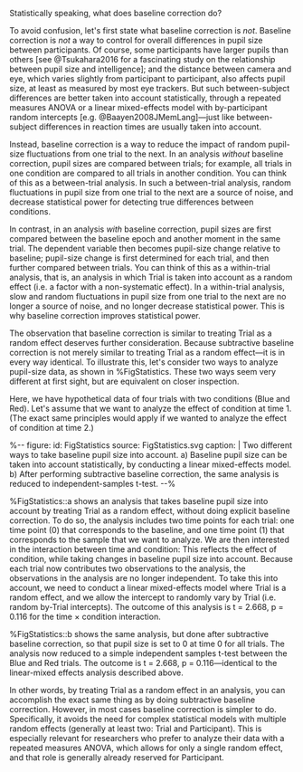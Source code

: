 Statistically speaking, what does baseline correction do?

To avoid confusion, let's first state what baseline correction is *not*. Baseline correction is *not* a way to control for overall differences in pupil size between participants. Of course, some participants have larger pupils than others [see @Tsukahara2016 for a fascinating study on the relationship between pupil size and intelligence]; and the distance between camera and eye, which varies slightly from participant to participant, also affects pupil size, at least as measured by most eye trackers. But such between-subject differences are better taken into account statistically, through a repeated measures ANOVA or a linear mixed-effects model with by-participant random intercepts [e.g. @Baayen2008JMemLang]—just like between-subject differences in reaction times are usually taken into account.

Instead, baseline correction is a way to reduce the impact of random pupil-size fluctuations from one trial to the next. In an analysis *without* baseline correction, pupil sizes are compared between trials; for example, all trials in one condition are compared to all trials in another condition. You can think of this as a between-trial analysis. In such a between-trial analysis, random fluctuations in pupil size from one trial to the next are a source of noise, and decrease statistical power for detecting true differences between conditions.

In contrast, in an analysis *with* baseline correction, pupil sizes are first compared between the baseline epoch and another moment in the same trial. The dependent variable then becomes pupil-size change relative to baseline; pupil-size change is first determined for each trial, and then further compared between trials. You can think of this as a within-trial analysis, that is, an analysis in which Trial is taken into account as a random effect (i.e. a factor with a non-systematic effect). In a within-trial analysis, slow and random fluctuations in pupil size from one trial to the next are no longer a source of noise, and no longer decrease statistical power. This is why baseline correction improves statistical power.

The observation that baseline correction is similar to treating Trial as a random effect deserves further consideration. Because subtractive baseline correction is not merely similar to treating Trial as a random effect—it is in every way identical. To illustrate this, let's consider two ways to analyze pupil-size data, as shown in %FigStatistics. These two ways seem very different at first sight, but are equivalent on closer inspection.

Here, we have hypothetical data of four trials with two conditions (Blue and Red). Let's assume that we want to analyze the effect of condition at time 1. (The exact same principles would apply if we wanted to analyze the effect of condition at time 2.)


%--
figure:
 id: FigStatistics
 source: FigStatistics.svg
 caption: |
  Two different ways to take baseline pupil size into account. a) Baseline pupil size can be taken into account statistically, by conducting a linear mixed-effects model. b) After performing subtractive baseline correction, the same analysis is reduced to independent-samples t-test. 
--%


%FigStatistics::a shows an analysis that takes baseline pupil size into account by treating Trial as a random effect, without doing explicit baseline correction. To do so, the analysis includes two time points for each trial: one time point (0) that corresponds to the baseline, and one time point (1) that corresponds to the sample that we want to analyze. We are then interested in the interaction between time and condition: This reflects the effect of condition, while taking changes in baseline pupil size into account. Because each trial now contributes two observations to the analysis, the observations in the analysis are no longer independent. To take this into account, we need to conduct a linear mixed-effects model where Trial is a random effect, and we allow the intercept to randomly vary by Trial (i.e. random by-Trial intercepts). The outcome of this analysis is t = 2.668, p = 0.116 for the time × condition interaction.

%FigStatistics::b shows the same analysis, but done after subtractive baseline correction, so that pupil size is set to 0 at time 0 for all trials. The analysis now reduced to a simple independent samples t-test between the Blue and Red trials. The outcome is t = 2.668, p = 0.116—identical to the linear-mixed effects analysis described above.

In other words, by treating Trial as a random effect in an analysis, you can accomplish the exact same thing as by doing subtractive baseline correction. However, in most cases baseline correction is simpler to do. Specifically, it avoids the need for complex statistical models with multiple random effects (generally at least two: Trial and Participant). This is especially relevant for researchers who prefer to analyze their data with a repeated measures ANOVA, which allows for only a single random effect, and that role is generally already reserved for Participant.
